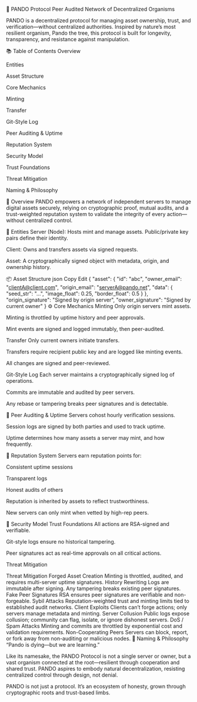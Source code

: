 🌱 PANDO Protocol
Peer Audited Network of Decentralized Organisms

PANDO is a decentralized protocol for managing asset ownership, trust, and verification—without centralized authorities. Inspired by nature’s most resilient organism, Pando the tree, this protocol is built for longevity, transparency, and resistance against manipulation.

📚 Table of Contents
Overview

Entities

Asset Structure

Core Mechanics

Minting

Transfer

Git-Style Log

Peer Auditing & Uptime

Reputation System

Security Model

Trust Foundations

Threat Mitigation

Naming & Philosophy

🧠 Overview
PANDO empowers a network of independent servers to manage digital assets securely, relying on cryptographic proof, mutual audits, and a trust-weighted reputation system to validate the integrity of every action—without centralized control.

🔸 Entities
Server (Node): Hosts mint and manage assets. Public/private key pairs define their identity.

Client: Owns and transfers assets via signed requests.

Asset: A cryptographically signed object with metadata, origin, and ownership history.

📦 Asset Structure
json
Copy
Edit
{
  "asset": {
    "id": "abc",
    "owner_email": "clientA@client.com",
    "origin_email": "serverA@pando.net",
    "data": {
      "seed_str": "...",
      "image_float": 0.25,
      "border_float": 0.5
    }
  },
  "origin_signature": "Signed by origin server",
  "owner_signature": "Signed by current owner"
}
⚙️ Core Mechanics
Minting
Only origin servers mint assets.

Minting is throttled by uptime history and peer approvals.

Mint events are signed and logged immutably, then peer-audited.

Transfer
Only current owners initiate transfers.

Transfers require recipient public key and are logged like minting events.

All changes are signed and peer-reviewed.

Git-Style Log
Each server maintains a cryptographically signed log of operations.

Commits are immutable and audited by peer servers.

Any rebase or tampering breaks peer signatures and is detectable.

🔁 Peer Auditing & Uptime
Servers cohost hourly verification sessions.

Session logs are signed by both parties and used to track uptime.

Uptime determines how many assets a server may mint, and how frequently.

🌟 Reputation System
Servers earn reputation points for:

Consistent uptime sessions

Transparent logs

Honest audits of others

Reputation is inherited by assets to reflect trustworthiness.

New servers can only mint when vetted by high-rep peers.

🔐 Security Model
Trust Foundations
All actions are RSA-signed and verifiable.

Git-style logs ensure no historical tampering.

Peer signatures act as real-time approvals on all critical actions.

Threat Mitigation

Threat	Mitigation
Forged Asset Creation	Minting is throttled, audited, and requires multi-server uptime signatures.
History Rewriting	Logs are immutable after signing. Any tampering breaks existing peer signatures.
Fake Peer Signatures	RSA ensures peer signatures are verifiable and non-forgeable.
Sybil Attacks	Reputation-weighted trust and minting limits tied to established audit networks.
Client Exploits	Clients can’t forge actions; only servers manage metadata and minting.
Server Collusion	Public logs expose collusion; community can flag, isolate, or ignore dishonest servers.
DoS / Spam Attacks	Minting and commits are throttled by exponential cost and validation requirements.
Non-Cooperating Peers	Servers can block, report, or fork away from non-auditing or malicious nodes.
🌳 Naming & Philosophy
“Pando is dying—but we are learning.”

Like its namesake, the PANDO Protocol is not a single server or owner, but a vast organism connected at the root—resilient through cooperation and shared trust. PANDO aspires to embody natural decentralization, resisting centralized control through design, not denial.

PANDO is not just a protocol. It’s an ecosystem of honesty, grown through cryptographic roots and trust-based limbs.
